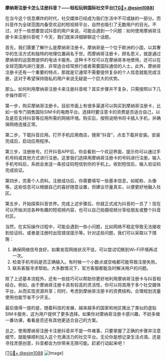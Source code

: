 **摩纳哥注册卡怎么注册抖音？——轻松玩转国际社交平台[[TG💪+ @esim1088](https://t.me/s/esim1088)]**

在当今这个信息爆炸的时代，社交媒体已经成为我们生活中不可或缺的一部分。而抖音作为全球范围内备受欢迎的短视频平台，自然也吸引了无数用户的目光。不过，对于一些想要尝试抖音的用户来说，可能会遇到一个问题：如何使用摩纳哥注册卡来注册抖音呢？今天，我们就来详细聊聊这个话题。

首先，我们需要了解什么是摩纳哥注册卡。摩纳哥是一个位于欧洲的小国，以其奢华的生活方式和独特的地理位置闻名于世。而摩纳哥注册卡，顾名思义，就是通过摩纳哥的运营商提供的电话卡服务。这种卡不仅可以在摩纳哥本地使用，还可以在全球范围内进行漫游，非常适合经常旅行或者需要国际通信的人士。此外，摩纳哥注册卡还有一个重要的特点，那就是它通常不需要提供复杂的个人信息就能完成注册，这对于希望保持隐私的用户来说无疑是一个巨大的优势。

那么，如何利用摩纳哥注册卡来注册抖音呢？其实步骤并不复杂，只需按照以下几步操作即可：

第一步，购买摩纳哥注册卡。目前市面上有很多渠道可以购买到摩纳哥注册卡，比如一些专门销售国际SIM卡的电商平台。选择时要注意卡的资费是否适合自己，以及是否支持抖音等应用所需的网络环境。购买后，按照说明书将卡插入手机，并确保网络连接正常。

第二步，下载抖音应用。打开手机应用商店，搜索“抖音”，点击下载并安装。安装完成后，启动应用程序。

第三步，注册账号。打开抖音APP后，你会看到一个欢迎界面，提示你可以通过手机号码或其他方式进行注册。这里我们选择用摩纳哥注册卡的号码进行注册。输入手机号码后，系统会发送一条验证码短信到你的手机上。收到短信后，输入验证码完成验证。

第四步，完善个人资料。注册成功后，你需要填写一些基本信息，如昵称、头像等。这些信息可以根据自己的喜好随意设置，但建议尽量真实，以便更好地融入社区。

第五步，开始探索抖音世界。完成上述步骤后，你就正式成为抖音的一员了！现在可以开始浏览各种有趣的短视频内容，也可以自己拍摄视频分享给朋友或整个抖音社区。

当然，在实际操作过程中，可能会遇到一些小问题，比如网络不稳定导致无法接收到验证码，或者是注册时出现错误提示等。针对这些问题，我们可以采取以下措施：

1. 确保网络信号良好。如果发现网络状况不佳，可以尝试切换到Wi-Fi环境再试一次。
2. 检查手机号码是否正确输入。有时候一个小数点或空格都可能导致注册失败。
3. 联系客服寻求帮助。大多数情况下，官方客服都能及时解决用户的问题。

除了上述基本流程外，还有一些技巧可以帮助你更好地利用摩纳哥注册卡与抖音相结合。例如，由于摩纳哥注册卡具有较高的灵活性，你可以将其用于多个社交媒体平台，从而实现资源共享；同时，考虑到摩纳哥注册卡的资费结构，合理规划流量使用也能节省不少开支。

最后值得一提的是，随着科技的发展，越来越多的国家和地区推出了类似的虚拟SIM卡服务，这为用户提供了更多选择。如果你对摩纳哥注册卡感兴趣，不妨多做一番功课，看看是否还有其他更适合自己的方案。

总之，使用摩纳哥注册卡注册抖音并不是一件难事，只要掌握了正确的步骤并注意细节，就能够顺利加入这个充满活力的社交平台。无论你是想记录生活点滴，还是寻找灵感创意，抖音都会为你带来无限可能。赶紧行动起来吧！

[[TG💪+ @esim1088](https://t.me/s/esim1088) ![Image](https://i.postimg.cc/4NQfJmqS/Snipaste-2025-05-13-00-14-12.png)]
